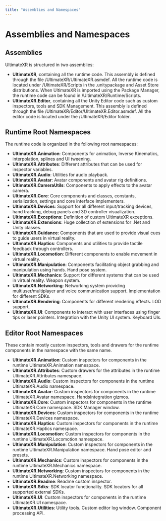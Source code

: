 ```yaml
---
title: "Assemblies and Namespaces"
---
```


# Assemblies and Namespaces

## Assemblies

UltimateXR is structured in two assemblies:
- **UltimateXR**, containing all the runtime code. This assembly is defined through the file /UltimateXR/UltimateXR.asmdef. All the runtime code is located under /UltimateXR/Scripts in the .unitypackage and Asset Store distributions. When UltimateXR is imported using the Package Manager, the runtime code can be found in /UltimateXR/Runtime/Scripts.
- **UltimateXR.Editor**, containing all the Unity Editor code such as custom inspectors, tools and SDK Management. This assembly is defined through the file /UltimateXR/Editor/UltimateXR.Editor.asmdef. All the editor code is located under the /UltimateXR/Editor folder.

## Runtime Root Namespaces

The runtime code is organized in the following root namespaces:
- **UltimateXR.Animation**: Components for animation, Inverse Kinematics, interpolation, splines and UI tweening.
- **UltimateXR.Attributes**: Different attributes that can be used for inspector variables.
- **UltimateXR.Audio**: Utilities for audio playback.
- **UltimateXR.Avatar**: Avatar components and avatar rig definitions.
- **UltimateXR.CameraUtils**: Components to apply effects to the avatar camera.
- **UltimateXR.Core**: Core components and classes, constants, serialization, settings and core interface implementers.
- **UltimateXR.Devices**: Support for all different input/tracking devices, hand tracking, debug panels and 3D controller visualization.
- **UltimateXR.Exceptions**: Definition of custom UltimateXR exceptions.
- **UltimateXR.Extensions**: Huge collection of extensions for .Net and Unity classes.
- **UltimateXR.Guidance**: Components that are used to provide visual cues to guide users in virtual reality.
- **UltimateXR.Haptics**: Components and utilities to provide tactile feedback through controllers.
- **UltimateXR.Locomotion**: Different components to enable movement in virtual reality.
- **UltimateXR.Manipulation**: Components facilitating object grabbing and manipulation using hands. Hand pose system.
- **UltimateXR.Mechanics**: Support for different systems that can be used in virtual reality. Weapon system.
- **UltimateXR.Networking**: Networking system providing multiuser/multiplayer and voice communication support. Implementation for different SDKs.
- **UltimateXR.Rendering**: Components for different rendering effects. LOD support.
- **UltimateXR.UI**: Components to interact with user interfaces using finger tips or laser pointers. Integration with the Unity UI system. Keyboard UIs.

## Editor Root Namespaces

These contain mostly custom inspectors, tools and drawers for the runtime components in the namespace with the same name.
- **UltimateXR.Animation**: Custom inspectors for components in the runtime UltimateXR.Animation namespace.
- **UltimateXR.Attributes**: Custom drawers for the attributes in the runtime UltimateXR.Attributes namespace.
- **UltimateXR.Audio**: Custom inspectors for components in the runtime UltimateXR.Audio namespace.
- **UltimateXR.Avatar**: Custom inspectors for components in the runtime UltimateXR.Avatar namespace. HandsIntegration gizmos.
- **UltimateXR.Core**: Custom inspectors for components in the runtime UltimateXR.Core namespace. SDK Manager window.
- **UltimateXR.Devices**: Custom inspectors for components in the runtime UltimateXR.Devices namespace.
- **UltimateXR.Haptics**: Custom inspectors for components in the runtime UltimateXR.Haptics namespace.
- **UltimateXR.Locomotion**: Custom inspectors for components in the runtime UltimateXR.Locomotion namespace.
- **UltimateXR.Manipulation**: Custom inspectors for components in the runtime UltimateXR.Manipulation namespace. Hand pose editor and presets.
- **UltimateXR.Mechanics**: Custom inspectors for components in the runtime UltimateXR.Mechanics namespace.
- **UltimateXR.Networking**: Custom inspectors for components in the runtime UltimateXR.Networking namespace.
- **UltimateXR.Readme**: Readme custom inspector.
- **UltimateXR.Sdks**: SDK locator functionality. SDK locators for all supported external SDKs.
- **UltimateXR.UI**: Custom inspectors for components in the runtime UltimateXR.UI namespace.
- **UltimateXR.Utilities**: Utility tools. Custom editor log window. Component processing API.
